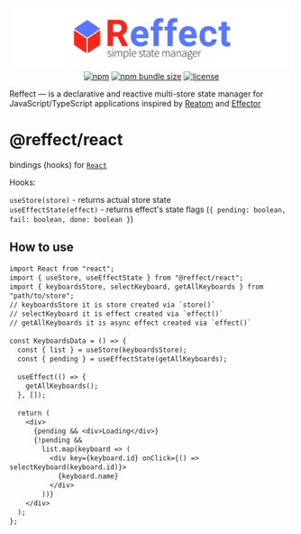 <div align="center">

[![reffect logo](https://raw.githubusercontent.com/acacode/reffect/master/assets/reffect.png)](https://github.com/acacode/reffect)  
[![npm](https://img.shields.io/npm/v/@reffect/react?style=flat-square&color=blue)](https://www.npmjs.com/package/@reffect/react)
[![npm bundle size](https://img.shields.io/bundlephobia/minzip/@reffect/react?style=flat-square&color=blue)](https://bundlephobia.com/result?p=@reffect/react)
[![license](https://img.shields.io/github/license/acacode/reffect?style=flat-square&color=blue)](https://github.com/acacode/reffect)

<div align="left">

Reffect — is a declarative and reactive multi-store state manager for JavaScript/TypeScript applications inspired by [Reatom](https://github.com/artalar/reatom) and [Effector](https://github.com/zerobias/effector)

# @reffect/react

bindings (hooks) for [`React`](https://github.com/facebook/react)

Hooks:

`useStore(store)` - returns actual store state  
`useEffectState(effect)` - returns effect's state flags (`{ pending: boolean, fail: boolean, done: boolean }`)

## How to use

```tsx
import React from "react";
import { useStore, useEffectState } from "@reffect/react";
import { keyboardsStore, selectKeyboard, getAllKeyboards } from "path/to/store";
// keyboardsStore it is store created via `store()`
// selectKeyboard it is effect created via `effect()`
// getAllKeyboards it is async effect created via `effect()`

const KeyboardsData = () => {
  const { list } = useStore(keyboardsStore);
  const { pending } = useEffectState(getAllKeyboards);

  useEffect(() => {
    getAllKeyboards();
  }, []);

  return (
    <div>
      {pending && <div>Loading</div>}
      {!pending &&
        list.map(keyboard => (
          <div key={keyboard.id} onClick={() => selectKeyboard(keyboard.id)}>
            {keyboard.name}
          </div>
        ))}
    </div>
  );
};
```
